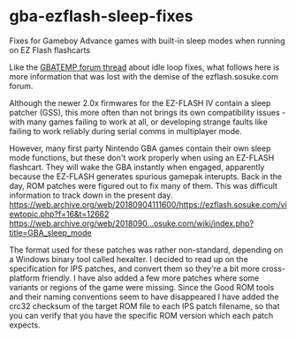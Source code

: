 # gba-ezflash-sleep-fixes
Fixes for Gameboy Advance games with built-in sleep modes when running on EZ Flash flashcarts

Like the [GBATEMP forum thread](https://gbatemp.net/threads/game-boy-advance-idle-loop-patches-i-e-speedhacks.396278/) about idle loop fixes, what follows here is more information that was lost with the demise of the ezflash.sosuke.com forum.

Although the newer 2.0x firmwares for the EZ-FLASH IV contain a sleep patcher (GSS), this more often than not brings its own compatibility issues - with many games failing to work at all, or developing strange faults like failing to work reliably during serial comms in multiplayer mode.

However, many first party Nintendo GBA games contain their own sleep mode functions, but these don't work properly when using an EZ-FLASH flashcart. They will wake the GBA instantly when engaged, apparently because the EZ-FLASH generates spurious gamepak interupts. Back in the day, ROM patches were figured out to fix many of them. This was difficult information to track down in the present day. 
https://web.archive.org/web/20180904111600/https://ezflash.sosuke.com/viewtopic.php?f=16&t=12662 
https://web.archive.org/web/2018090...osuke.com/wiki/index.php?title=GBA_sleep_mode 

The format used for these patches was rather non-standard, depending on a Windows binary tool called hexalter. I decided to read up on the specification for IPS patches, and convert them so they're a bit more cross-platform friendly. I have also added a few more patches where some variants or regions of the game were missing. Since the Good ROM tools and their naming conventions seem to have disappeared I have added the crc32 checksum of the target ROM file to each IPS patch filename, so that you can verify that you have the specific ROM version which each patch expects.
